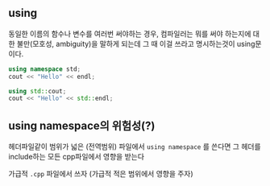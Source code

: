 ## using

동일한 이름의 함수나 변수를 여러번 써야하는 경우, 컴파일러는 뭐를 써야 하는지에 대한 불만(모호성, ambiguity)을 말하게 되는데
그 때 이걸 쓰라고 명시하는것이 using문이다.

```cpp
using namespace std;
cout << "Hello" << endl;
```

```cpp
using std::cout;
cout << "Hello" << std::endl;
```

## using namespace의 위험성(?)

헤더파일같이 범위가 넓은 (전역범위) 파일에서 
`using namespace` 를 쓴다면 그 헤더를 include하는 모든 cpp파일에서 영향을 받는다

가급적 `.cpp` 파일에서 쓰자 (가급적 적은 범위에서 영향을 주자)